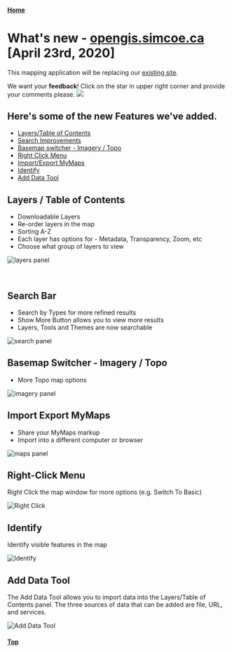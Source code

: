 #### [Home](../)
# What's new - [opengis.simcoe.ca](https://opengis.simcoe.ca) [April 23rd, 2020]

This mapping application will be replacing our [existing site](https://maps.simcoe.ca/public).

We want your <b>feedback</b>! Click on the star in upper right corner and provide your comments please.
![](./images/whatsnewfeedback.gif)

## Here's some of the new Features we've added.

- [Layers/Table of Contents](#toc)
- [Search Improvements](#search)
- [Basemap switcher - Imagery / Topo](#basemaps)
- [Right Click Menu](#right-click)
- [Import/Export MyMaps](#mymaps)
- [Identify](#identify)
- [Add Data Tool](#adt) 

<a name="toc"></a>

## Layers / Table of Contents

- Downloadable Layers
- Re-order layers in the map
- Sorting A-Z
- Each layer has options for - Metadata, Transparency, Zoom, etc
- Choose what group of layers to view

![layers panel](./images/whatsnewlayers.gif "Layers")

<a name="search"></a><br/>

## Search Bar

- Search by Types for more refined results
- Show More Button allows you to view more results
- Layers, Tools and Themes are now searchable

![search panel](./images/whatsnewsearch.gif "Search Bar")
<a name="basemaps"></a>

## Basemap Switcher - Imagery / Topo

- More Topo map options

![imagery panel](./images/whatsnewbasemaps.gif "Imagery/ Topo Basemap")
<a name="mymaps"></a>

## Import Export MyMaps

- Share your MyMaps markup
- Import into a different computer or browser

![maps panel](./images/whatsnewmymaps.gif "My Maps")

<a name="right-click"></a>

## Right-Click Menu

Right Click the map window for more options (e.g. Switch To Basic)

![Right Click](./images/whatsnewrightclick.gif "Right Click")

<a name="identify"></a>

## Identify

Identify visible features in the map

![Identify](./images/whatsnewidentifys.gif "Identify")

<a name="adt"></a>

## Add Data Tool

The Add Data Tool allows you to import data into the Layers/Table of Contents panel. The three sources of data that can be added are file, URL, and services.

![Add Data Tool](./images/whatsnewadddatas.gif "Add Data Tool")

#### [Top](#home)